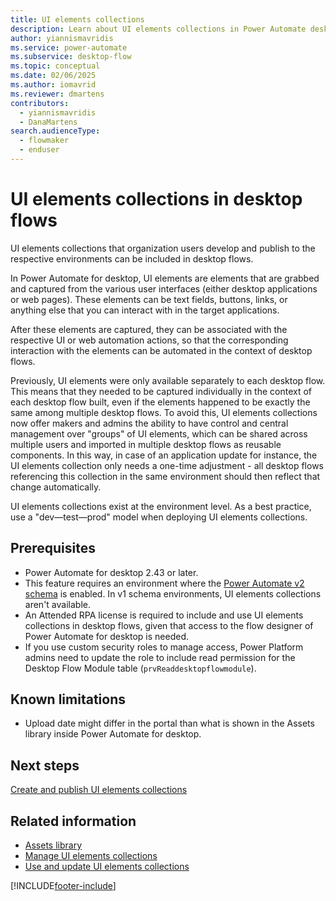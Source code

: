 ```yaml
---
title: UI elements collections
description: Learn about UI elements collections in Power Automate desktop flows.
author: yiannismavridis
ms.service: power-automate
ms.subservice: desktop-flow
ms.topic: conceptual
ms.date: 02/06/2025
ms.author: iomavrid
ms.reviewer: dmartens
contributors:
  - yiannismavridis
  - DanaMartens
search.audienceType: 
  - flowmaker
  - enduser
---
```


# UI elements collections in desktop flows

UI elements collections that organization users develop and publish to the respective environments can be included in desktop flows.

In Power Automate for desktop, UI elements are elements that are grabbed and captured from the various user interfaces (either desktop applications or web pages). These elements can be text fields, buttons, links, or anything else that you can interact with in the target applications.

After these elements are captured, they can be associated with the respective UI or web automation actions, so that the corresponding interaction with the elements can be automated in the context of desktop flows.

Previously, UI elements were only available separately to each desktop flow. This means that they needed to be captured individually in the context of each desktop flow built, even if the elements happened to be exactly the same among multiple desktop flows. To avoid this, UI elements collections now offer makers and admins the ability to have control and central management over "groups" of UI elements, which can be shared across multiple users and imported in multiple desktop flows as reusable components. In this way, in case of an application update for instance, the UI elements collection only needs a one-time adjustment - all desktop flows referencing this collection in the same environment should then reflect that change automatically.

UI elements collections exist at the environment level. As a best practice, use a "dev&mdash;test&mdash;prod" model when deploying UI elements collections.

## Prerequisites

- Power Automate for desktop 2.43 or later.
- This feature requires an environment where the [Power Automate v2 schema](schema.md) is enabled. In v1 schema environments, UI elements collections aren't available.
- An Attended RPA license is required to include and use UI elements collections in desktop flows, given that access to the flow designer of Power Automate for desktop is needed.
- If you use custom security roles to manage access, Power Platform admins need to update the role to include read permission for the Desktop Flow Module table (`prvReaddesktopflowmodule`).

## Known limitations

- Upload date might differ in the portal than what is shown in the Assets library inside Power Automate for desktop.

## Next steps

[Create and publish UI elements collections](create-ui-elements-collections.md)

## Related information

- [Assets library](assets-library.md)
- [Manage UI elements collections](manage-ui-elements-collections.md)
- [Use and update UI elements collections](use-update-ui-elements-collections.md)

[!INCLUDE[footer-include](../includes/footer-banner.md)]
